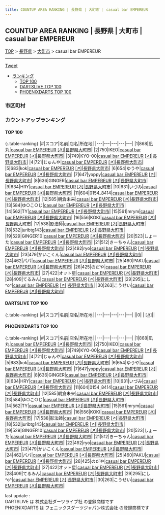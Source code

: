 ```yaml
---
title: COUNTUP AREA RANKING | 長野県 | 大町市 | casual bar EMPEREUR
---
```

## COUNTUP AREA RANKING | 長野県 | 大町市 | casual bar EMPEREUR

[TOP](/darts/rank/) > [長野県](/darts/rank/長野県/) > [大町市](/darts/rank/長野県/大町市/) > casual bar EMPEREUR

___

<a href="https://twitter.com/share?ref_src=twsrc%5Etfw" data-text="COUNTUP AREA RANKING | 長野県大町市casual bar EMPEREUR" class="twitter-share-button" data-hashtags="DARTSLIVE,PHOENIXDARTS,darts,ダーツ" data-show-count="false">Tweet</a>

* [ランキング](#カウントアップランキング)
    * [TOP 100](#top-100)
    * [DARTSLIVE TOP 100](#dartslive-top-100)
    * [PHOENIXDARTS TOP 100](#phoenixdarts-top-100)

### 市区町村

<ul>

</ul>

### カウントアップランキング

#### TOP 100



{:.table-ranking}
|#|スコア|名前|店名|所在地|
|---|---|---|---|---|
|1|868|<span class="rank-name-pd">凪丸</span>|<a href="/darts/rank/shops/88923.html">casual bar EMPEREUR</a> <a href="https://vs.phoenixdarts.com/jp/shop/shopDetailInfo/s_88923?s_seq=88923">[↗]</a>|<a href="/darts/rank/長野県/大町市">長野県大町市</a>|
|2|750|<span class="rank-name-pd">IKEO</span>|<a href="/darts/rank/shops/88923.html">casual bar EMPEREUR</a> <a href="https://vs.phoenixdarts.com/jp/shop/shopDetailInfo/s_88923?s_seq=88923">[↗]</a>|<a href="/darts/rank/長野県/大町市">長野県大町市</a>|
|3|749|<span class="rank-name-pd">KYO-00</span>|<a href="/darts/rank/shops/88923.html">casual bar EMPEREUR</a> <a href="https://vs.phoenixdarts.com/jp/shop/shopDetailInfo/s_88923?s_seq=88923">[↗]</a>|<a href="/darts/rank/長野県/大町市">長野県大町市</a>|
|4|721|<span class="rank-name-pd">じゅんや</span>|<a href="/darts/rank/shops/88923.html">casual bar EMPEREUR</a> <a href="https://vs.phoenixdarts.com/jp/shop/shopDetailInfo/s_88923?s_seq=88923">[↗]</a>|<a href="/darts/rank/長野県/大町市">長野県大町市</a>|
|5|683|<span class="rank-name-pd">kok</span>|<a href="/darts/rank/shops/88923.html">casual bar EMPEREUR</a> <a href="https://vs.phoenixdarts.com/jp/shop/shopDetailInfo/s_88923?s_seq=88923">[↗]</a>|<a href="/darts/rank/長野県/大町市">長野県大町市</a>|
|6|654|<span class="rank-name-pd">ゆうや</span>|<a href="/darts/rank/shops/88923.html">casual bar EMPEREUR</a> <a href="https://vs.phoenixdarts.com/jp/shop/shopDetailInfo/s_88923?s_seq=88923">[↗]</a>|<a href="/darts/rank/長野県/大町市">長野県大町市</a>|
|7|647|<span class="rank-name-pd">yoppy</span>|<a href="/darts/rank/shops/88923.html">casual bar EMPEREUR</a> <a href="https://vs.phoenixdarts.com/jp/shop/shopDetailInfo/s_88923?s_seq=88923">[↗]</a>|<a href="/darts/rank/長野県/大町市">長野県大町市</a>|
|8|636|<span class="rank-name-pd">GINGER</span>|<a href="/darts/rank/shops/88923.html">casual bar EMPEREUR</a> <a href="https://vs.phoenixdarts.com/jp/shop/shopDetailInfo/s_88923?s_seq=88923">[↗]</a>|<a href="/darts/rank/長野県/大町市">長野県大町市</a>|
|9|634|<span class="rank-name-pd">HRY</span>|<a href="/darts/rank/shops/88923.html">casual bar EMPEREUR</a> <a href="https://vs.phoenixdarts.com/jp/shop/shopDetailInfo/s_88923?s_seq=88923">[↗]</a>|<a href="/darts/rank/長野県/大町市">長野県大町市</a>|
|10|631|<span class="rank-name-pd">いづみ</span>|<a href="/darts/rank/shops/88923.html">casual bar EMPEREUR</a> <a href="https://vs.phoenixdarts.com/jp/shop/shopDetailInfo/s_88923?s_seq=88923">[↗]</a>|<a href="/darts/rank/長野県/大町市">長野県大町市</a>|
|11|604|<span class="rank-name-pd">0154_8414</span>|<a href="/darts/rank/shops/88923.html">casual bar EMPEREUR</a> <a href="https://vs.phoenixdarts.com/jp/shop/shopDetailInfo/s_88923?s_seq=88923">[↗]</a>|<a href="/darts/rank/長野県/大町市">長野県大町市</a>|
|12|585|<span class="rank-name-pd">朝倉未来</span>|<a href="/darts/rank/shops/88923.html">casual bar EMPEREUR</a> <a href="https://vs.phoenixdarts.com/jp/shop/shopDetailInfo/s_88923?s_seq=88923">[↗]</a>|<a href="/darts/rank/長野県/大町市">長野県大町市</a>|
|13|584|<span class="rank-name-pd">ゆ○こ○じ</span>|<a href="/darts/rank/shops/88923.html">casual bar EMPEREUR</a> <a href="https://vs.phoenixdarts.com/jp/shop/shopDetailInfo/s_88923?s_seq=88923">[↗]</a>|<a href="/darts/rank/長野県/大町市">長野県大町市</a>|
|14|562|<span class="rank-name-pd">TY</span>|<a href="/darts/rank/shops/88923.html">casual bar EMPEREUR</a> <a href="https://vs.phoenixdarts.com/jp/shop/shopDetailInfo/s_88923?s_seq=88923">[↗]</a>|<a href="/darts/rank/長野県/大町市">長野県大町市</a>|
|15|561|<span class="rank-name-pd">mrym</span>|<a href="/darts/rank/shops/88923.html">casual bar EMPEREUR</a> <a href="https://vs.phoenixdarts.com/jp/shop/shopDetailInfo/s_88923?s_seq=88923">[↗]</a>|<a href="/darts/rank/長野県/大町市">長野県大町市</a>|
|16|556|<span class="rank-name-pd">KOKI</span>|<a href="/darts/rank/shops/88923.html">casual bar EMPEREUR</a> <a href="https://vs.phoenixdarts.com/jp/shop/shopDetailInfo/s_88923?s_seq=88923">[↗]</a>|<a href="/darts/rank/長野県/大町市">長野県大町市</a>|
|17|538|<span class="rank-name-pd">影法師</span>|<a href="/darts/rank/shops/88923.html">casual bar EMPEREUR</a> <a href="https://vs.phoenixdarts.com/jp/shop/shopDetailInfo/s_88923?s_seq=88923">[↗]</a>|<a href="/darts/rank/長野県/大町市">長野県大町市</a>|
|18|532|<span class="rank-name-pd">juribtg143</span>|<a href="/darts/rank/shops/88923.html">casual bar EMPEREUR</a> <a href="https://vs.phoenixdarts.com/jp/shop/shopDetailInfo/s_88923?s_seq=88923">[↗]</a>|<a href="/darts/rank/長野県/大町市">長野県大町市</a>|
|19|529|<span class="rank-name-pd">GINGER10</span>|<a href="/darts/rank/shops/88923.html">casual bar EMPEREUR</a> <a href="https://vs.phoenixdarts.com/jp/shop/shopDetailInfo/s_88923?s_seq=88923">[↗]</a>|<a href="/darts/rank/長野県/大町市">長野県大町市</a>|
|20|523|<span class="rank-name-pd">しょーた</span>|<a href="/darts/rank/shops/88923.html">casual bar EMPEREUR</a> <a href="https://vs.phoenixdarts.com/jp/shop/shopDetailInfo/s_88923?s_seq=88923">[↗]</a>|<a href="/darts/rank/長野県/大町市">長野県大町市</a>|
|21|512|<span class="rank-name-pd">きーちゃん</span>|<a href="/darts/rank/shops/88923.html">casual bar EMPEREUR</a> <a href="https://vs.phoenixdarts.com/jp/shop/shopDetailInfo/s_88923?s_seq=88923">[↗]</a>|<a href="/darts/rank/長野県/大町市">長野県大町市</a>|
|22|492|<span class="rank-name-pd">ryo</span>|<a href="/darts/rank/shops/88923.html">casual bar EMPEREUR</a> <a href="https://vs.phoenixdarts.com/jp/shop/shopDetailInfo/s_88923?s_seq=88923">[↗]</a>|<a href="/darts/rank/長野県/大町市">長野県大町市</a>|
|23|479|<span class="rank-name-pd">かいこくん</span>|<a href="/darts/rank/shops/88923.html">casual bar EMPEREUR</a> <a href="https://vs.phoenixdarts.com/jp/shop/shopDetailInfo/s_88923?s_seq=88923">[↗]</a>|<a href="/darts/rank/長野県/大町市">長野県大町市</a>|
|24|462|<span class="rank-name-pd">パパ</span>|<a href="/darts/rank/shops/88923.html">casual bar EMPEREUR</a> <a href="https://vs.phoenixdarts.com/jp/shop/shopDetailInfo/s_88923?s_seq=88923">[↗]</a>|<a href="/darts/rank/長野県/大町市">長野県大町市</a>|
|25|460|<span class="rank-name-pd">PAKU</span>|<a href="/darts/rank/shops/88923.html">casual bar EMPEREUR</a> <a href="https://vs.phoenixdarts.com/jp/shop/shopDetailInfo/s_88923?s_seq=88923">[↗]</a>|<a href="/darts/rank/長野県/大町市">長野県大町市</a>|
|26|425|<span class="rank-name-pd">のだや</span>|<a href="/darts/rank/shops/88923.html">casual bar EMPEREUR</a> <a href="https://vs.phoenixdarts.com/jp/shop/shopDetailInfo/s_88923?s_seq=88923">[↗]</a>|<a href="/darts/rank/長野県/大町市">長野県大町市</a>|
|27|422|<span class="rank-name-pd">オット星</span>|<a href="/darts/rank/shops/88923.html">casual bar EMPEREUR</a> <a href="https://vs.phoenixdarts.com/jp/shop/shopDetailInfo/s_88923?s_seq=88923">[↗]</a>|<a href="/darts/rank/長野県/大町市">長野県大町市</a>|
|28|409|<span class="rank-name-pd">てるみん</span>|<a href="/darts/rank/shops/88923.html">casual bar EMPEREUR</a> <a href="https://vs.phoenixdarts.com/jp/shop/shopDetailInfo/s_88923?s_seq=88923">[↗]</a>|<a href="/darts/rank/長野県/大町市">長野県大町市</a>|
|29|295|<span class="rank-name-pd">にし^o^</span>|<a href="/darts/rank/shops/88923.html">casual bar EMPEREUR</a> <a href="https://vs.phoenixdarts.com/jp/shop/shopDetailInfo/s_88923?s_seq=88923">[↗]</a>|<a href="/darts/rank/長野県/大町市">長野県大町市</a>|
|30|263|<span class="rank-name-pd">こうせい</span>|<a href="/darts/rank/shops/88923.html">casual bar EMPEREUR</a> <a href="https://vs.phoenixdarts.com/jp/shop/shopDetailInfo/s_88923?s_seq=88923">[↗]</a>|<a href="/darts/rank/長野県/大町市">長野県大町市</a>|


#### DARTSLIVE TOP 100



{:.table-ranking}
|#|スコア|名前|店名|所在地|
|---|---|---|---|---|
||0|<span class="rank-name-dl"> </span>|<a href="/darts/rank/shops/.html"></a> <a href="">[↗]</a>|<a href="/darts/rank//"></a>|


#### PHOENIXDARTS TOP 100



{:.table-ranking}
|#|スコア|名前|店名|所在地|
|---|---|---|---|---|
|1|868|<span class="rank-name-pd">凪丸</span>|<a href="/darts/rank/shops/88923.html">casual bar EMPEREUR</a> <a href="https://vs.phoenixdarts.com/jp/shop/shopDetailInfo/s_88923?s_seq=88923">[↗]</a>|<a href="/darts/rank/長野県/大町市">長野県大町市</a>|
|2|750|<span class="rank-name-pd">IKEO</span>|<a href="/darts/rank/shops/88923.html">casual bar EMPEREUR</a> <a href="https://vs.phoenixdarts.com/jp/shop/shopDetailInfo/s_88923?s_seq=88923">[↗]</a>|<a href="/darts/rank/長野県/大町市">長野県大町市</a>|
|3|749|<span class="rank-name-pd">KYO-00</span>|<a href="/darts/rank/shops/88923.html">casual bar EMPEREUR</a> <a href="https://vs.phoenixdarts.com/jp/shop/shopDetailInfo/s_88923?s_seq=88923">[↗]</a>|<a href="/darts/rank/長野県/大町市">長野県大町市</a>|
|4|721|<span class="rank-name-pd">じゅんや</span>|<a href="/darts/rank/shops/88923.html">casual bar EMPEREUR</a> <a href="https://vs.phoenixdarts.com/jp/shop/shopDetailInfo/s_88923?s_seq=88923">[↗]</a>|<a href="/darts/rank/長野県/大町市">長野県大町市</a>|
|5|683|<span class="rank-name-pd">kok</span>|<a href="/darts/rank/shops/88923.html">casual bar EMPEREUR</a> <a href="https://vs.phoenixdarts.com/jp/shop/shopDetailInfo/s_88923?s_seq=88923">[↗]</a>|<a href="/darts/rank/長野県/大町市">長野県大町市</a>|
|6|654|<span class="rank-name-pd">ゆうや</span>|<a href="/darts/rank/shops/88923.html">casual bar EMPEREUR</a> <a href="https://vs.phoenixdarts.com/jp/shop/shopDetailInfo/s_88923?s_seq=88923">[↗]</a>|<a href="/darts/rank/長野県/大町市">長野県大町市</a>|
|7|647|<span class="rank-name-pd">yoppy</span>|<a href="/darts/rank/shops/88923.html">casual bar EMPEREUR</a> <a href="https://vs.phoenixdarts.com/jp/shop/shopDetailInfo/s_88923?s_seq=88923">[↗]</a>|<a href="/darts/rank/長野県/大町市">長野県大町市</a>|
|8|636|<span class="rank-name-pd">GINGER</span>|<a href="/darts/rank/shops/88923.html">casual bar EMPEREUR</a> <a href="https://vs.phoenixdarts.com/jp/shop/shopDetailInfo/s_88923?s_seq=88923">[↗]</a>|<a href="/darts/rank/長野県/大町市">長野県大町市</a>|
|9|634|<span class="rank-name-pd">HRY</span>|<a href="/darts/rank/shops/88923.html">casual bar EMPEREUR</a> <a href="https://vs.phoenixdarts.com/jp/shop/shopDetailInfo/s_88923?s_seq=88923">[↗]</a>|<a href="/darts/rank/長野県/大町市">長野県大町市</a>|
|10|631|<span class="rank-name-pd">いづみ</span>|<a href="/darts/rank/shops/88923.html">casual bar EMPEREUR</a> <a href="https://vs.phoenixdarts.com/jp/shop/shopDetailInfo/s_88923?s_seq=88923">[↗]</a>|<a href="/darts/rank/長野県/大町市">長野県大町市</a>|
|11|604|<span class="rank-name-pd">0154_8414</span>|<a href="/darts/rank/shops/88923.html">casual bar EMPEREUR</a> <a href="https://vs.phoenixdarts.com/jp/shop/shopDetailInfo/s_88923?s_seq=88923">[↗]</a>|<a href="/darts/rank/長野県/大町市">長野県大町市</a>|
|12|585|<span class="rank-name-pd">朝倉未来</span>|<a href="/darts/rank/shops/88923.html">casual bar EMPEREUR</a> <a href="https://vs.phoenixdarts.com/jp/shop/shopDetailInfo/s_88923?s_seq=88923">[↗]</a>|<a href="/darts/rank/長野県/大町市">長野県大町市</a>|
|13|584|<span class="rank-name-pd">ゆ○こ○じ</span>|<a href="/darts/rank/shops/88923.html">casual bar EMPEREUR</a> <a href="https://vs.phoenixdarts.com/jp/shop/shopDetailInfo/s_88923?s_seq=88923">[↗]</a>|<a href="/darts/rank/長野県/大町市">長野県大町市</a>|
|14|562|<span class="rank-name-pd">TY</span>|<a href="/darts/rank/shops/88923.html">casual bar EMPEREUR</a> <a href="https://vs.phoenixdarts.com/jp/shop/shopDetailInfo/s_88923?s_seq=88923">[↗]</a>|<a href="/darts/rank/長野県/大町市">長野県大町市</a>|
|15|561|<span class="rank-name-pd">mrym</span>|<a href="/darts/rank/shops/88923.html">casual bar EMPEREUR</a> <a href="https://vs.phoenixdarts.com/jp/shop/shopDetailInfo/s_88923?s_seq=88923">[↗]</a>|<a href="/darts/rank/長野県/大町市">長野県大町市</a>|
|16|556|<span class="rank-name-pd">KOKI</span>|<a href="/darts/rank/shops/88923.html">casual bar EMPEREUR</a> <a href="https://vs.phoenixdarts.com/jp/shop/shopDetailInfo/s_88923?s_seq=88923">[↗]</a>|<a href="/darts/rank/長野県/大町市">長野県大町市</a>|
|17|538|<span class="rank-name-pd">影法師</span>|<a href="/darts/rank/shops/88923.html">casual bar EMPEREUR</a> <a href="https://vs.phoenixdarts.com/jp/shop/shopDetailInfo/s_88923?s_seq=88923">[↗]</a>|<a href="/darts/rank/長野県/大町市">長野県大町市</a>|
|18|532|<span class="rank-name-pd">juribtg143</span>|<a href="/darts/rank/shops/88923.html">casual bar EMPEREUR</a> <a href="https://vs.phoenixdarts.com/jp/shop/shopDetailInfo/s_88923?s_seq=88923">[↗]</a>|<a href="/darts/rank/長野県/大町市">長野県大町市</a>|
|19|529|<span class="rank-name-pd">GINGER10</span>|<a href="/darts/rank/shops/88923.html">casual bar EMPEREUR</a> <a href="https://vs.phoenixdarts.com/jp/shop/shopDetailInfo/s_88923?s_seq=88923">[↗]</a>|<a href="/darts/rank/長野県/大町市">長野県大町市</a>|
|20|523|<span class="rank-name-pd">しょーた</span>|<a href="/darts/rank/shops/88923.html">casual bar EMPEREUR</a> <a href="https://vs.phoenixdarts.com/jp/shop/shopDetailInfo/s_88923?s_seq=88923">[↗]</a>|<a href="/darts/rank/長野県/大町市">長野県大町市</a>|
|21|512|<span class="rank-name-pd">きーちゃん</span>|<a href="/darts/rank/shops/88923.html">casual bar EMPEREUR</a> <a href="https://vs.phoenixdarts.com/jp/shop/shopDetailInfo/s_88923?s_seq=88923">[↗]</a>|<a href="/darts/rank/長野県/大町市">長野県大町市</a>|
|22|492|<span class="rank-name-pd">ryo</span>|<a href="/darts/rank/shops/88923.html">casual bar EMPEREUR</a> <a href="https://vs.phoenixdarts.com/jp/shop/shopDetailInfo/s_88923?s_seq=88923">[↗]</a>|<a href="/darts/rank/長野県/大町市">長野県大町市</a>|
|23|479|<span class="rank-name-pd">かいこくん</span>|<a href="/darts/rank/shops/88923.html">casual bar EMPEREUR</a> <a href="https://vs.phoenixdarts.com/jp/shop/shopDetailInfo/s_88923?s_seq=88923">[↗]</a>|<a href="/darts/rank/長野県/大町市">長野県大町市</a>|
|24|462|<span class="rank-name-pd">パパ</span>|<a href="/darts/rank/shops/88923.html">casual bar EMPEREUR</a> <a href="https://vs.phoenixdarts.com/jp/shop/shopDetailInfo/s_88923?s_seq=88923">[↗]</a>|<a href="/darts/rank/長野県/大町市">長野県大町市</a>|
|25|460|<span class="rank-name-pd">PAKU</span>|<a href="/darts/rank/shops/88923.html">casual bar EMPEREUR</a> <a href="https://vs.phoenixdarts.com/jp/shop/shopDetailInfo/s_88923?s_seq=88923">[↗]</a>|<a href="/darts/rank/長野県/大町市">長野県大町市</a>|
|26|425|<span class="rank-name-pd">のだや</span>|<a href="/darts/rank/shops/88923.html">casual bar EMPEREUR</a> <a href="https://vs.phoenixdarts.com/jp/shop/shopDetailInfo/s_88923?s_seq=88923">[↗]</a>|<a href="/darts/rank/長野県/大町市">長野県大町市</a>|
|27|422|<span class="rank-name-pd">オット星</span>|<a href="/darts/rank/shops/88923.html">casual bar EMPEREUR</a> <a href="https://vs.phoenixdarts.com/jp/shop/shopDetailInfo/s_88923?s_seq=88923">[↗]</a>|<a href="/darts/rank/長野県/大町市">長野県大町市</a>|
|28|409|<span class="rank-name-pd">てるみん</span>|<a href="/darts/rank/shops/88923.html">casual bar EMPEREUR</a> <a href="https://vs.phoenixdarts.com/jp/shop/shopDetailInfo/s_88923?s_seq=88923">[↗]</a>|<a href="/darts/rank/長野県/大町市">長野県大町市</a>|
|29|295|<span class="rank-name-pd">にし^o^</span>|<a href="/darts/rank/shops/88923.html">casual bar EMPEREUR</a> <a href="https://vs.phoenixdarts.com/jp/shop/shopDetailInfo/s_88923?s_seq=88923">[↗]</a>|<a href="/darts/rank/長野県/大町市">長野県大町市</a>|
|30|263|<span class="rank-name-pd">こうせい</span>|<a href="/darts/rank/shops/88923.html">casual bar EMPEREUR</a> <a href="https://vs.phoenixdarts.com/jp/shop/shopDetailInfo/s_88923?s_seq=88923">[↗]</a>|<a href="/darts/rank/長野県/大町市">長野県大町市</a>|


<div class="footer border-top border-gray-light mt-5 pt-3 text-right text-gray">
    last update : <span style="font-weight: italic" id="foot_last_modified"></span><br />
    DARTSLIVE は 株式会社ダーツライブ社 の登録商標です<br />
    PHOENIXDARTS は フェニックスダーツジャパン株式会社 の登録商標です<br />
</div>

<script src="https://cdnjs.cloudflare.com/ajax/libs/jquery.tablesorter/2.31.3/js/jquery.tablesorter.min.js" integrity="sha512-qzgd5cYSZcosqpzpn7zF2ZId8f/8CHmFKZ8j7mU4OUXTNRd5g+ZHBPsgKEwoqxCtdQvExE5LprwwPAgoicguNg==" crossorigin="anonymous" referrerpolicy="no-referrer"></script>
<link rel="stylesheet" href="https://cdnjs.cloudflare.com/ajax/libs/jquery.tablesorter/2.31.3/css/theme.default.min.css" integrity="sha512-wghhOJkjQX0Lh3NSWvNKeZ0ZpNn+SPVXX1Qyc9OCaogADktxrBiBdKGDoqVUOyhStvMBmJQ8ZdMHiR3wuEq8+w==" crossorigin="anonymous" referrerpolicy="no-referrer" />
<script>
$(function() {
    $(".table-ranking").tablesorter({sortList:[[0, 0]]});
    $("#foot_last_modified").text(formatDate(new Date(document.lastModified), 'yyyy-MM-dd HH:mm:ss'));
});
</script>

<script async src="https://platform.twitter.com/widgets.js" charset="utf-8"></script>